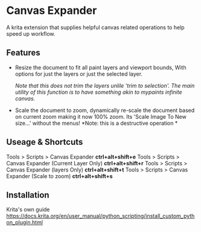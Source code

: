 # Canvas Expander
A krita extension that supplies helpful canvas related operations to help speed up workflow.

## Features

 - Resize the document to fit all paint layers and viewport bounds, With options for just the layers or just the selected layer.

	 *Note that this does not trim the layers unlile 'trim to selection'.*
	 *The main utility of this function is to have something akin to mypaints infinite canvas.*

 - Scale the document to zoom, dynamically re-scale the document based on current zoom making it now 100% zoom. Its 'Scale Image To New size...' without the menus!
	 *Note: this is a destructive operation *

## Useage & Shortcuts
Tools > Scripts > Canvas Expander **ctrl+alt+shift+e**
Tools > Scripts > Canvas Expander (Current Layer Only) **ctrl+alt+shift+r**
Tools > Scripts > Canvas Expander (layers Only) **ctrl+alt+shift+t**
Tools > Scripts > Canvas Expander (Scale to zoom) **ctrl+alt+shift+s**

## Installation
Krita's own guide
https://docs.krita.org/en/user_manual/python_scripting/install_custom_python_plugin.html
